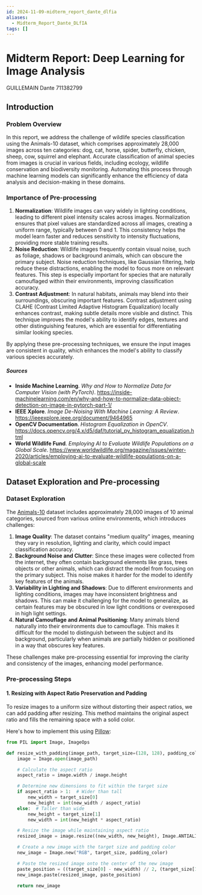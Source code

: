 ```yaml
---
id: 2024-11-09-midterm_report_dante_dlfia
aliases:
  - Midterm_Report_Dante_DLfIA
tags: []
---
```


# Midterm Report: Deep Learning for Image Analysis

GUILLEMAIN Dante 711382799

## Introduction

### Problem Overview

In this report, we address the challenge of wildlife species classification using the Animals-10 dataset, which comprises approximately 28,000 images across ten categories: dog, cat, horse, spider, butterfly, chicken, sheep, cow, squirrel and elephant. Accurate classification of animal species from images is crucial in various fields, including ecology, wildlife conservation and biodiversity monitoring. Automating this process through machine learning models can significantly enhance the efficiency of data analysis and decision-making in these domains.

### Importance of Pre-processing

1. **Normalization**: Wildlife images can vary widely in lighting conditions, leading to different pixel intensity scales across images. Normalization ensures that pixel values are standardized across all images, creating a uniform range, typically between 0 and 1. This consistency helps the model learn faster and reduces sensitivity to intensity fluctuations, providing more stable training results.
2. **Noise Reduction**: Wildlife images frequently contain visual noise, such as foliage, shadows or background animals, which can obscure the primary subject. Noise reduction techniques, like Gaussian filtering, help reduce these distractions, enabling the model to focus more on relevant features. This step is especially important for species that are naturally camouflaged within their environments, improving classification accuracy.
3. **Contrast Adjustment**: In natural habitats, animals may blend into their surroundings, obscuring important features. Contrast adjustment using CLAHE (Contrast Limited Adaptive Histogram Equalization) locally enhances contrast, making subtle details more visible and distinct. This technique improves the model's ability to identify edges, textures and other distinguishing features, which are essential for differentiating similar looking species.

By applying these pre-processing techniques, we ensure the input images are consistent in quality, which enhances the model's ability to classify various species accurately.

##### Sources

- **Inside Machine Learning**. _Why and How to Normalize Data for Computer Vision (with PyTorch)_. <https://inside-machinelearning.com/en/why-and-how-to-normalize-data-object-detection-on-image-in-pytorch-part-1/>
- **IEEE Xplore**. _Image De-Noising With Machine Learning: A Review_. <https://ieeexplore.ieee.org/document/9464965>
- **OpenCV Documentation**. _Histogram Equalization in OpenCV_. <https://docs.opencv.org/4.x/d5/daf/tutorial_py_histogram_equalization.html>
- **World Wildlife Fund**. _Employing AI to Evaluate Wildlife Populations on a Global Scale_. <https://www.worldwildlife.org/magazine/issues/winter-2020/articles/employing-ai-to-evaluate-wildlife-populations-on-a-global-scale>

## Dataset Exploration and Pre-processing

### Dataset Exploration

The [Animals-10](https://www.kaggle.com/datasets/alessiocorrado99/animals10?resource=download) dataset includes approximately 28,000 images of 10 animal categories, sourced from various online environments, which introduces challenges:

1. **Image Quality**: The dataset contains "medium quality" images, meaning they vary in resolution, lighting and clarity, which could impact classification accuracy.
2. **Background Noise and Clutter**: Since these images were collected from the internet, they often contain background elements like grass, trees objects or other animals, which can distract the model from focusing on the primary subject. This noise makes it harder for the model to identify key features of the animals.
3. **Variability in Lighting and Shadows**: Due to different environments and lighting conditions, images may have inconsistent brightness and shadows. This can make it challenging for the model to generalize, as certain features may be obscured in low light conditions or overexposed in high light settings.
4. **Natural Camouflage and Animal Positioning**: Many animals blend naturally into their environments due to camouflage. This makes it difficult for the model to distinguish between the subject and its background, particularly when animals are partially hidden or positioned in a way that obscures key features.

These challenges make pre-processing essential for improving the clarity and consistency of the images, enhancing model performance.

### Pre-processing Steps

#### 1. Resizing with Aspect Ratio Preservation and Padding

To resize images to a uniform size without distorting their aspect ratios, we can add padding after resizing. This method maintains the original aspect ratio and fills the remaining space with a solid color.

Here's how to implement this using [Pillow](https://pillow.readthedocs.io/en/stable/):

```python
from PIL import Image, ImageOps

def resize_with_padding(image_path, target_size=(128, 128), padding_color=(0, 0, 0)):
    image = Image.open(image_path)

    # Calculate the aspect ratio
    aspect_ratio = image.width / image.height

    # Determine new dimensions to fit within the target size
    if aspect_ratio > 1:  # Wider than tall
        new_width = target_size[0]
        new_height = int(new_width / aspect_ratio)
    else:  # Taller than wide
        new_height = target_size[1]
        new_width = int(new_height * aspect_ratio)

    # Resize the image while maintaining aspect ratio
    resized_image = image.resize((new_width, new_height), Image.ANTIALIAS)

    # Create a new image with the target size and padding color
    new_image = Image.new("RGB", target_size, padding_color)

    # Paste the resized image onto the center of the new image
    paste_position = ((target_size[0] - new_width) // 2, (target_size[1] - new_height) // 2)
    new_image.paste(resized_image, paste_position)

    return new_image
```
